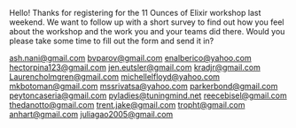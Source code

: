 Hello! Thanks for registering for the 11 Ounces of Elixir workshop last weekend. We want to follow up with a short survey to find out how you feel about the workshop and the work you and your teams did there. Would you please take some time to fill out the form and send it in?

ash.nani@gmail.com
bvparov@gmail.com
enalberico@yahoo.com
hectorpina123@gmail.com
jen.eutsler@gmail.com
kradjr@gmail.com
Laurencholmgren@gmail.com
michellelfloyd@yahoo.com
mkbotoman@gmail.com
mssrivatsa@yahoo.com
parkerbond@gmail.com
peytoncaseria@gmail.com
pyladies@tuningmind.net
reecebisel@gmail.com
thedanotto@gmail.com
trent.jake@gmail.com
tropht@gmail.com
anhart@gmail.com
juliagao2005@gmail.com

